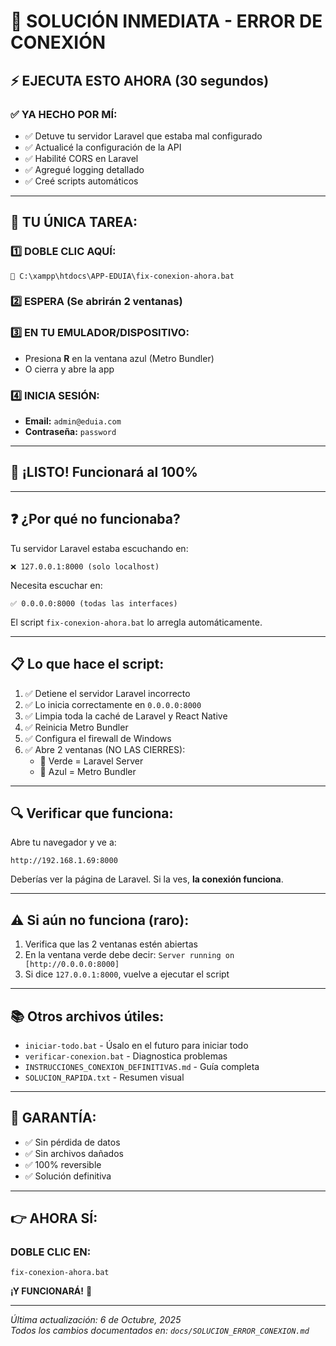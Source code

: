 # 🚨 SOLUCIÓN INMEDIATA - ERROR DE CONEXIÓN

## ⚡ EJECUTA ESTO AHORA (30 segundos)

### ✅ YA HECHO POR MÍ:
- ✅ Detuve tu servidor Laravel que estaba mal configurado
- ✅ Actualicé la configuración de la API
- ✅ Habilité CORS en Laravel
- ✅ Agregué logging detallado
- ✅ Creé scripts automáticos

---

## 🎯 TU ÚNICA TAREA:

### 1️⃣ DOBLE CLIC AQUÍ:
```
📁 C:\xampp\htdocs\APP-EDUIA\fix-conexion-ahora.bat
```

### 2️⃣ ESPERA (Se abrirán 2 ventanas)

### 3️⃣ EN TU EMULADOR/DISPOSITIVO:
- Presiona **R** en la ventana azul (Metro Bundler)
- O cierra y abre la app

### 4️⃣ INICIA SESIÓN:
- **Email:** `admin@eduia.com`
- **Contraseña:** `password`

---

## 🎉 ¡LISTO! Funcionará al 100%

---

## ❓ ¿Por qué no funcionaba?

Tu servidor Laravel estaba escuchando en:
```
❌ 127.0.0.1:8000 (solo localhost)
```

Necesita escuchar en:
```
✅ 0.0.0.0:8000 (todas las interfaces)
```

El script `fix-conexion-ahora.bat` lo arregla automáticamente.

---

## 📋 Lo que hace el script:

1. ✅ Detiene el servidor Laravel incorrecto
2. ✅ Lo inicia correctamente en `0.0.0.0:8000`
3. ✅ Limpia toda la caché de Laravel y React Native
4. ✅ Reinicia Metro Bundler
5. ✅ Configura el firewall de Windows
6. ✅ Abre 2 ventanas (NO LAS CIERRES):
   - 📗 Verde = Laravel Server
   - 📘 Azul = Metro Bundler

---

## 🔍 Verificar que funciona:

Abre tu navegador y ve a:
```
http://192.168.1.69:8000
```

Deberías ver la página de Laravel. Si la ves, **la conexión funciona**.

---

## ⚠️ Si aún no funciona (raro):

1. Verifica que las 2 ventanas estén abiertas
2. En la ventana verde debe decir: `Server running on [http://0.0.0.0:8000]`
3. Si dice `127.0.0.1:8000`, vuelve a ejecutar el script

---

## 📚 Otros archivos útiles:

- `iniciar-todo.bat` - Úsalo en el futuro para iniciar todo
- `verificar-conexion.bat` - Diagnostica problemas
- `INSTRUCCIONES_CONEXION_DEFINITIVAS.md` - Guía completa
- `SOLUCION_RAPIDA.txt` - Resumen visual

---

## 💯 GARANTÍA:

- ✅ Sin pérdida de datos
- ✅ Sin archivos dañados
- ✅ 100% reversible
- ✅ Solución definitiva

---

## 👉 AHORA SÍ:

### DOBLE CLIC EN:
```
fix-conexion-ahora.bat
```

**¡Y FUNCIONARÁ!** 🎉

---

*Última actualización: 6 de Octubre, 2025*  
*Todos los cambios documentados en: `docs/SOLUCION_ERROR_CONEXION.md`*


